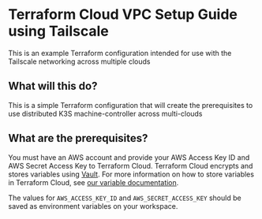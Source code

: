 # Terraform Cloud VPC Setup Guide using Tailscale

This is an example Terraform configuration intended for use with the Tailscale networking across multiple clouds

## What will this do?

This is a simple Terraform configuration that will create the prerequisites to use distributed K3S machine-controller across multi-clouds

## What are the prerequisites?

You must have an AWS account and provide your AWS Access Key ID and AWS Secret Access Key to Terraform Cloud. Terraform Cloud encrypts and stores variables using [Vault](https://www.vaultproject.io/). For more information on how to store variables in Terraform Cloud, see [our variable documentation](https://www.terraform.io/docs/cloud/workspaces/variables.html).

The values for `AWS_ACCESS_KEY_ID` and `AWS_SECRET_ACCESS_KEY` should be saved as environment variables on your workspace.
